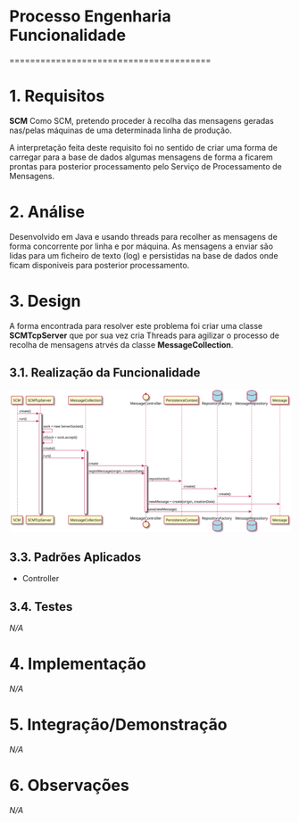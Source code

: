 # Processo Engenharia Funcionalidade
=======================================

# 1. Requisitos

**SCM** Como SCM, pretendo proceder à recolha das mensagens geradas nas/pelas máquinas de uma determinada linha de produção.

A interpretação feita deste requisito foi no sentido de criar uma forma de carregar para a base de dados algumas mensagens de forma a ficarem prontas para posterior processamento pelo Serviço de Processamento de Mensagens.

# 2. Análise

Desenvolvido em Java e usando threads para recolher as mensagens de forma concorrente por linha e por máquina.
As mensagens a enviar são lidas para um ficheiro de texto (log) e persistidas na base de dados onde ficam disponiveis para posterior processamento.

# 3. Design

A forma encontrada para resolver este problema foi criar uma classe **SCMTcpServer** que por sua vez cria Threads para agilizar o processo de recolha de mensagens atrvés da classe **MessageCollection**.

## 3.1. Realização da Funcionalidade

![SCM_US4002.svg](SCM_US4002.svg)

## 3.3. Padrões Aplicados

* Controller

## 3.4. Testes

*N/A*

# 4. Implementação

*N/A*

# 5. Integração/Demonstração

*N/A*

# 6. Observações

*N/A*
